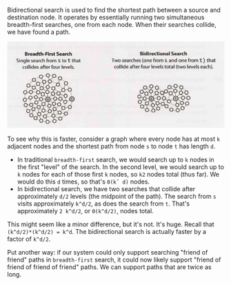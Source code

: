 Bidirectional search is used to find the shortest path between a source and
destination node. It operates by essentially running two simultaneous
breadth-first searches, one from each node. When their searches collide, we have
found a path.

![](screenshots/screenshot-20210618123236.png)

To see why this is faster, consider a graph where every node has at most `k`
adjacent nodes and the shortest path from node `s` to node `t` has length `d`.

- In traditional `breadth-first` search, we would search up to `k` nodes in the
  first "level" of the search. In the second level, we would search up to `k`
  nodes for each of those first `k` nodes, so `k2` nodes total (thus far). We
  would do this `d` times, so that's `0(kˆ d)` nodes.
- In bidirectional search, we have two searches that collide after approximately
  `d/2` levels (the midpoint of the path). The search from `s` visits
  approximately `k^d/2`, as does the search from `t`. That's approximately
  `2 k^d/2`, or `0(k^d/2)`, nodes total.

This might seem like a minor difference, but it's not. It's huge. Recall that
`(k^d/2)*(k^d/2) = k^d`. The bidirectional search is actually faster by a factor
of `k^d/2`.

Put another way: if our system could only support searching "friend of friend"
paths in `breadth-first` search, it could now likely support "friend of friend
of friend of friend" paths. We can support paths that are twice as long.
